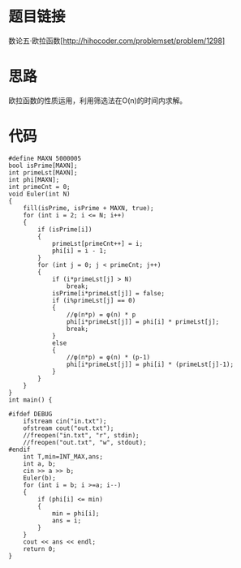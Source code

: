 ﻿# 题目链接
数论五·欧拉函数[http://hihocoder.com/problemset/problem/1298]
# 思路
欧拉函数的性质运用，利用筛选法在O(n)的时间内求解。
# 代码
	#define MAXN 5000005
	bool isPrime[MAXN];
	int primeLst[MAXN];
	int phi[MAXN];
	int primeCnt = 0;
	void Euler(int N)
	{
		fill(isPrime, isPrime + MAXN, true);
		for (int i = 2; i <= N; i++)
		{
			if (isPrime[i])
			{
				primeLst[primeCnt++] = i;
				phi[i] = i - 1;
			}
			for (int j = 0; j < primeCnt; j++)
			{
				if (i*primeLst[j] > N)
					break;
				isPrime[i*primeLst[j]] = false;
				if (i%primeLst[j] == 0)
				{
					//φ(n*p) = φ(n) * p
					phi[i*primeLst[j]] = phi[i] * primeLst[j];
					break;
				}
				else
				{
					//φ(n*p) = φ(n) * (p-1)
					phi[i*primeLst[j]] = phi[i] * (primeLst[j]-1);
				}
			}
		}
	}
	int main() {

	#ifdef DEBUG
		ifstream cin("in.txt");
		ofstream cout("out.txt");
		//freopen("in.txt", "r", stdin);
		//freopen("out.txt", "w", stdout);
	#endif
		int T,min=INT_MAX,ans;
		int a, b;
		cin >> a >> b;
		Euler(b);
		for (int i = b; i >=a; i--)
		{
			if (phi[i] <= min)
			{
				min = phi[i];
				ans = i;
			}
		}
		cout << ans << endl;
		return 0;
	}